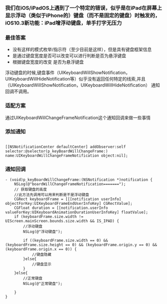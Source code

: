 ### 我们在iOS/iPadOS上遇到了一个特定的错误，似乎是在iPad在屏幕上显示浮动（类似于iPhone的）键盘（而不是固定的键盘）时触发的，iOS10.3新功能：iPad增浮动键盘，单手打字无压力

### 最佳答案

+ 没有这样的模式枚举/指示符（至少目前是这样），但是具有键盘框架信息
+ 是通过键盘宽度是否可以改变可以进行判断是否为悬浮键盘
+ 根据键盘宽度的改变 是否为悬浮键盘


浮动键盘的时候,键盘事件（UIKeyboardWillShowNotification，UIKeyboardWillHideNotification等）似乎没有返回任何特定的线索,并且（UIKeyboardWillShowNotification，UIKeyboardWillHideNotification）
通知回调不调用。

### 适配方案

通过UIKeyboardWillChangeFrameNotification这个通知回调来做一些事情

### 添加通知
```

[[NSNotificationCenter defaultCenter] addObserver:self selector:@selector(p_keyBoardWillChangeFrame:) name:UIKeyboardWillChangeFrameNotification object:nil];

```

### 通知回调

```
- (void)p_keyBoardWillChangeFrame:(NSNotification *)notification {
    NSLog(@"boardWillChangeFrameNotification=======");
    // 获取键盘的高度
    //此方法先调用可以用来判断是不是浮动键盘
    CGRect keyboardFrame = [[[notification userInfo] objectForKey:UIKeyboardFrameEndUserInfoKey] CGRectValue];
    CGFloat duration = [[notification.userInfo valueForKey:UIKeyboardAnimationDurationUserInfoKey] floatValue];
    if (keyboardFrame.size.width != UIScreen.mainScreen.bounds.size.width && IS_IPAD) {
        //浮动键盘
        NSLog(@"浮动键盘");
        
        if ((keyboardFrame.size.width == 0) && (keyboardFrame.size.height == 0) && (keyboardFrame.origin.y == 0) && (keyboardFrame.origin.x == 0)) {
            //键盘隐藏
        }else{
            //键盘显示
        }
    }else{
        //正常键盘
        NSLog(@"正常键盘");
       
    }
}

```
